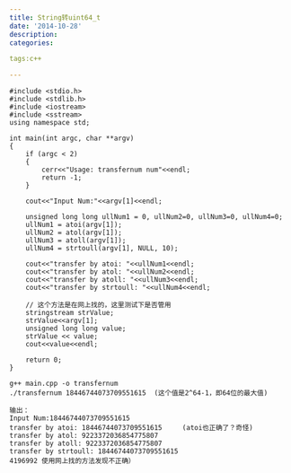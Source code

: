 ```yaml
---
title: String转uint64_t
date: '2014-10-28'
description:
categories:

tags:c++

---
```


	#include <stdio.h>
	#include <stdlib.h>
	#include <iostream>
	#include <sstream>
	using namespace std;

	int main(int argc, char **argv)
	{
		if (argc < 2)
		{
			cerr<<"Usage: transfernum num"<<endl;
			return -1;
		}

		cout<<"Input Num:"<<argv[1]<<endl;

		unsigned long long ullNum1 = 0, ullNum2=0, ullNum3=0, ullNum4=0;
		ullNum1 = atoi(argv[1]);
		ullNum2 = atol(argv[1]);
		ullNum3 = atoll(argv[1]);
		ullNum4 = strtoull(argv[1], NULL, 10);

		cout<<"transfer by atoi: "<<ullNum1<<endl;
		cout<<"transfer by atol: "<<ullNum2<<endl;
		cout<<"transfer by atoll: "<<ullNum3<<endl;
		cout<<"transfer by strtoull: "<<ullNum4<<endl;

		// 这个方法是在网上找的，这里测试下是否管用
		stringstream strValue;
		strValue<<argv[1];
		unsigned long long value;
		strValue << value;
		cout<<value<<endl;

		return 0;
	}

	g++ main.cpp -o transfernum
	./transfernum 18446744073709551615  (这个值是2^64-1，即64位的最大值)

	输出：
	Input Num:18446744073709551615      
	transfer by atoi: 18446744073709551615     (atoi也正确了？奇怪)
	transfer by atol: 9223372036854775807
	transfer by atoll: 9223372036854775807
	transfer by strtoull: 18446744073709551615  
	4196992 使用网上找的方法发现不正确）

